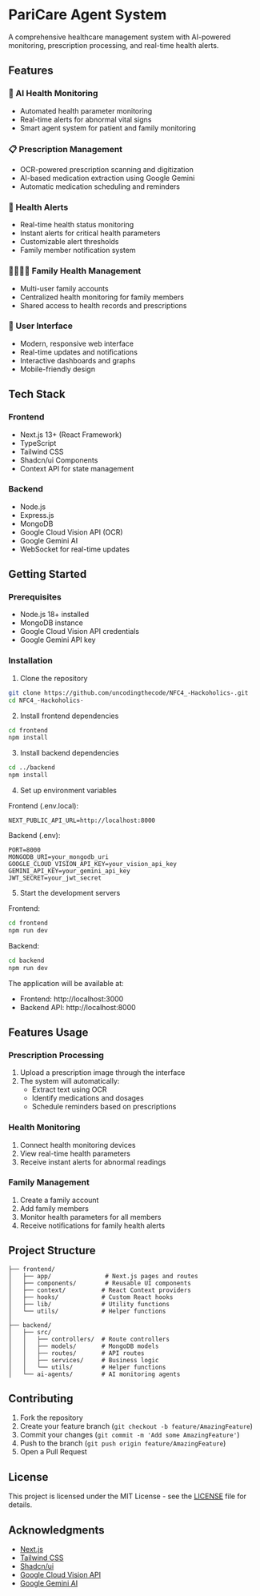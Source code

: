 # PariCare Agent System

A comprehensive healthcare management system with AI-powered monitoring, prescription processing, and real-time health alerts.

## Features

### 🤖 AI Health Monitoring
- Automated health parameter monitoring
- Real-time alerts for abnormal vital signs
- Smart agent system for patient and family monitoring

### 📋 Prescription Management
- OCR-powered prescription scanning and digitization
- AI-based medication extraction using Google Gemini
- Automatic medication scheduling and reminders

### 🚨 Health Alerts
- Real-time health status monitoring
- Instant alerts for critical health parameters
- Customizable alert thresholds
- Family member notification system

### 👨‍👩‍👧‍👦 Family Health Management
- Multi-user family accounts
- Centralized health monitoring for family members
- Shared access to health records and prescriptions

### 📱 User Interface
- Modern, responsive web interface
- Real-time updates and notifications
- Interactive dashboards and graphs
- Mobile-friendly design

## Tech Stack

### Frontend
- Next.js 13+ (React Framework)
- TypeScript
- Tailwind CSS
- Shadcn/ui Components
- Context API for state management

### Backend
- Node.js
- Express.js
- MongoDB
- Google Cloud Vision API (OCR)
- Google Gemini AI
- WebSocket for real-time updates

## Getting Started

### Prerequisites
- Node.js 18+ installed
- MongoDB instance
- Google Cloud Vision API credentials
- Google Gemini API key

### Installation

1. Clone the repository
```bash
git clone https://github.com/uncodingthecode/NFC4_-Hackoholics-.git
cd NFC4_-Hackoholics-
```

2. Install frontend dependencies
```bash
cd frontend
npm install
```

3. Install backend dependencies
```bash
cd ../backend
npm install
```

4. Set up environment variables

Frontend (.env.local):
```env
NEXT_PUBLIC_API_URL=http://localhost:8000
```

Backend (.env):
```env
PORT=8000
MONGODB_URI=your_mongodb_uri
GOOGLE_CLOUD_VISION_API_KEY=your_vision_api_key
GEMINI_API_KEY=your_gemini_api_key
JWT_SECRET=your_jwt_secret
```

5. Start the development servers

Frontend:
```bash
cd frontend
npm run dev
```

Backend:
```bash
cd backend
npm run dev
```

The application will be available at:
- Frontend: http://localhost:3000
- Backend API: http://localhost:8000

## Features Usage

### Prescription Processing
1. Upload a prescription image through the interface
2. The system will automatically:
   - Extract text using OCR
   - Identify medications and dosages
   - Schedule reminders based on prescriptions

### Health Monitoring
1. Connect health monitoring devices
2. View real-time health parameters
3. Receive instant alerts for abnormal readings

### Family Management
1. Create a family account
2. Add family members
3. Monitor health parameters for all members
4. Receive notifications for family health alerts

## Project Structure

```
├── frontend/
│   ├── app/               # Next.js pages and routes
│   ├── components/        # Reusable UI components
│   ├── context/          # React Context providers
│   ├── hooks/            # Custom React hooks
│   ├── lib/              # Utility functions
│   └── utils/            # Helper functions
│
├── backend/
│   ├── src/
│   │   ├── controllers/  # Route controllers
│   │   ├── models/       # MongoDB models
│   │   ├── routes/       # API routes
│   │   ├── services/     # Business logic
│   │   └── utils/        # Helper functions
│   └── ai-agents/        # AI monitoring agents
```

## Contributing

1. Fork the repository
2. Create your feature branch (`git checkout -b feature/AmazingFeature`)
3. Commit your changes (`git commit -m 'Add some AmazingFeature'`)
4. Push to the branch (`git push origin feature/AmazingFeature`)
5. Open a Pull Request

## License

This project is licensed under the MIT License - see the [LICENSE](LICENSE) file for details.

## Acknowledgments

- [Next.js](https://nextjs.org/)
- [Tailwind CSS](https://tailwindcss.com/)
- [Shadcn/ui](https://ui.shadcn.com/)
- [Google Cloud Vision API](https://cloud.google.com/vision)
- [Google Gemini AI](https://cloud.google.com/vertex-ai/docs/generative-ai/learn/gemini)